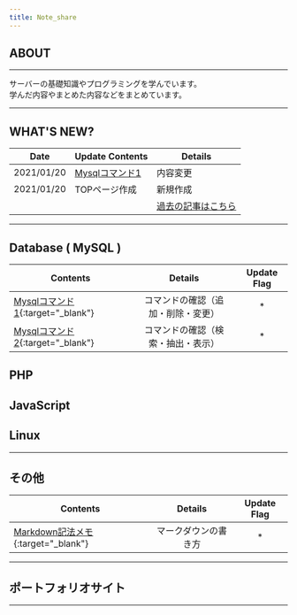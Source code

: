 ```yaml
---
title: Note_share
---
```

## ABOUT
---

サーバーの基礎知識やプログラミングを学んでいます。  
学んだ内容やまとめた内容などをまとめています。

---
## WHAT'S NEW?

|Date|Update Contents|Details|
|---|---|---|
|2021/01/20| [Mysqlコマンド1](mysql/com_adm.md)|内容変更| 
|2021/01/20| TOPページ作成|新規作成|
|||[過去の記事はこちら](old.md)|

---

## Database ( MySQL ) 

|Contents|Details|Update Flag|
|---|:-:|:-:|
| [Mysqlコマンド1](mysql/com_adm.md){:target="_blank"}|コマンドの確認（追加・削除・変更）|*|
| [Mysqlコマンド2](mysql/com_sed.md){:target="_blank"}|コマンドの確認（検索・抽出・表示）|*|

## PHP


## JavaScript  


## Linux  





---

## その他

|Contents|Details|Update Flag|
|---|:-:|:-:|
| [Markdown記法メモ](markdown.md){:target="_blank"}|マークダウンの書き方|*|


---  

## ポートフォリオサイト

---
<!-- Last update:2021/01/20 -->
